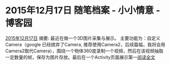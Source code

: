 
# 2015年12月17日 随笔档案 - 小小情意 - 博客园






[2015年12月17日](https://www.cnblogs.com/xiaoxiaoqingyi/archive/2015/12/17.html)
摘要: 最近在做一个3D图片采集与展示。 主要功能为：自定义Camera（google 已经摈弃了Camera, 推荐使用Camera2，后续篇幅，我将会用Camera2取代Camera），围绕一个物体360度录制一个视频，然后在该视频抽取一定数量的帧，保存为图片存放。最后在一个Activity页面展示第一[阅读全文](https://www.cnblogs.com/xiaoxiaoqingyi/p/5025579.html)

